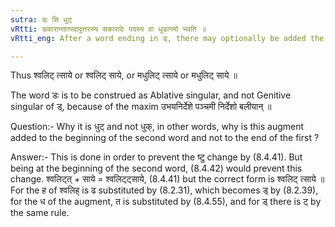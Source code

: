 ```yaml
---
sutra: डः सि धुट्
vRtti: डकारान्तात्पदादुत्तरस्य सकारादेः पदस्य वा धुडागमो भवति ॥
vRtti_eng: After a word ending in ड्, there may optionally be added the augment ध् to a word beginning with स् ॥

---
```

Thus श्वलिट् त्साये or श्वलिट् साये, or मधुलिट् त्साये or मधुलिट् साये ॥

The word डः is to be construed as Ablative singular, and not Genitive singular of ड्, because of the maxim उभयनिर्देशे पञ्चमी निर्देशो बलीयान् ॥

Question:- Why it is धुट् and not धुक्, in other words, why is this augment added to the beginning of the second word and not to the end of the first ?

Answer:- This is done in order to prevent the ष्टु change by (8.4.41). But being at the beginning of the second word, (8.4.42) would prevent this change. श्वलिट्त् + साये = श्वलिट्ट्साये, (8.4.41) but the correct form is श्वलिट् त्साये ॥ For the ह of श्वलिह् is ढ substituted by (8.2.31), which becomes ड् by (8.2.39), for the ध of the augment, त is substituted by (8.4.55), and for ड् there is ट् by the same rule.